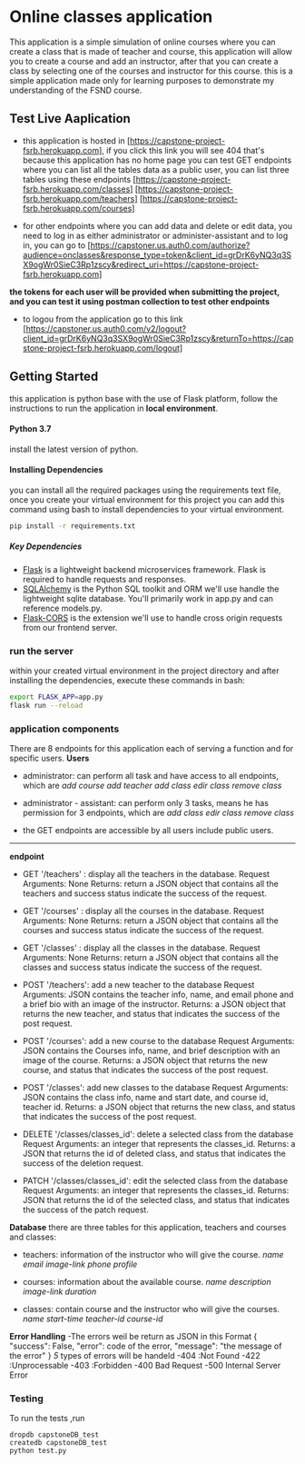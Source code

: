 # Online classes application

This application is a simple simulation of online courses where you can create a class that is made of teacher and course, this application will allow you to create a course and add an instructor, after that you can create a class by selecting one of the courses and instructor for this course.
this is a simple application made only for learning purposes to demonstrate my understanding of the FSND course.

## Test Live Aaplication
- this application is hosted in [https://capstone-project-fsrb.herokuapp.com], if you click this link you will see 404 that's because this application has no home page you can test GET endpoints where you can list all the tables data as a public user, you can list three tables using these endpoints
[https://capstone-project-fsrb.herokuapp.com/classes]
[https://capstone-project-fsrb.herokuapp.com/teachers]
[https://capstone-project-fsrb.herokuapp.com/courses]

- for other endpoints where you can add data and delete or edit data, you need to log in as either administrator or administer-assistant and to log in, you can go to [https://capstoner.us.auth0.com/authorize?audience=onclasses&response_type=token&client_id=grDrK6yNQ3q3SX9ogWr0SieC3Rp1zscy&redirect_uri=https://capstone-project-fsrb.herokuapp.com]

 **the tokens for each user will be provided when submitting the project, and you can test it using postman collection to test other endpoints**

- to logou from the application go to this link [https://capstoner.us.auth0.com/v2/logout?client_id=grDrK6yNQ3q3SX9ogWr0SieC3Rp1zscy&returnTo=https://capstone-project-fsrb.herokuapp.com/logout]


## Getting Started
this application is python base with the use of Flask platform, follow the instructions to run the application in **local environment**.

#### Python 3.7
 install the latest version of python.

#### Installing Dependencies
 you can install all the required packages using the requirements text file, once you create your virtual environment for this project you can add this command using bash to install dependencies to your virtual environment.

 ```bash
pip install -r requirements.txt
```
##### Key Dependencies
- [Flask](http://flask.pocoo.org/)  is a lightweight backend microservices framework. Flask is required to handle requests and responses.
- [SQLAlchemy](https://www.sqlalchemy.org/) is the Python SQL toolkit and ORM we'll use handle the lightweight sqlite database. You'll primarily work in app.py and can reference models.py.
- [Flask-CORS](https://flask-cors.readthedocs.io/en/latest/#) is the extension we'll use to handle cross origin requests from our frontend server.

### run the server
within your created virtual environment in the project directory and after installing the dependencies, execute these commands in bash:

```bash
export FLASK_APP=app.py
flask run --reload
```
### application components
There are 8 endpoints for this application each of serving a function and for specific users.
**Users**
- administrator: can perform all task and have access to all endpoints, which are
_add course_
_add teacher_
 _add class_
 _edir class_
 _remove class_
- administrator - assistant: can perform only 3 tasks, means he has permission for 3 endpoints, which are
 _add class_
 _edir class_
 _remove class_

- the GET endpoints are accessible by all users include public users.
---------------------------------------------------------------------

**endpoint**

- GET '/teachers' :
  display all the teachers in the database.
  Request Arguments: None
  Returns: return a JSON object that contains all the teachers and success status indicate the success of the request.

- GET '/courses' :
  display all the courses in the database.
  Request Arguments: None
  Returns: return a JSON object that contains all the courses and success status indicate the success of the request.

- GET '/classes' :
  display all the classes in the database.
  Request Arguments: None
  Returns: return a JSON object that contains all the classes and success status indicate the success of the request.

- POST '/teachers':
 add a new teacher to the database
 Request Arguments: JSON contains the teacher info, name, and email phone and a brief bio with an image of the instructor.
 Returns: a JSON object that returns the new teacher, and status that indicates the success of the post request.


- POST '/courses':
 add a new course to the database
 Request Arguments: JSON contains the Courses info, name, and brief description with an image of the course.
 Returns: a JSON object that returns the new course, and status that indicates the success of the post request.

- POST '/classes':
 add new classes to the database
 Request Arguments: JSON contains the class info, name and start date, and course id, teacher id.
 Returns: a JSON object that returns the new class, and status that indicates the success of the post request.

- DELETE '/classes/classes_id':
 delete a selected class from the database
 Request Arguments: an integer that represents the classes_id.
 Returns: a JSON that returns the id of deleted class, and status that indicates the success of the deletion request.


- PATCH '/classes/classes_id':
 edit the selected class from the database
 Request Arguments: an integer that represents the classes_id.
 Returns: JSON that returns the id of the selected class, and status that indicates the success of the patch request.

 **Database**
there are three tables for this application, teachers and courses and classes:

- teachers: information of the instructor who will give the course.
_name_
_email_
_image-link_
_phone_
_profile_

- courses: information about the available course.
_name_
_description_
_image-link_
_duration_

- classes: contain course and the instructor who will give the courses.
_name_
_start-time_
_teacher-id_
_course-id_

**Error Handling**
-The errors weil be return as JSON in this Format
{  "success": False,
   "error": code of the error,
   "message": "the message of the error"
}
 _5_ types of errors will be handeld
 -404 :Not Found
 -422 :Unprocessable
 -403 :Forbidden
 -400 Bad Request
 -500 Internal Server Error

### Testing
To run the tests ,run
```
dropdb capstoneDB_test
createdb capstoneDB_test
python test.py
